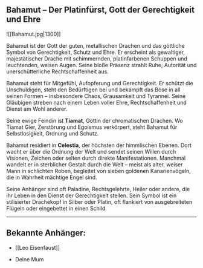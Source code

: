 ## Bahamut – Der Platinfürst, Gott der Gerechtigkeit und Ehre

 ![[Bahamut.jpg|1300]]

Bahamut ist der Gott der guten, metallischen Drachen und das göttliche Symbol von Gerechtigkeit, Schutz und Ehre. Er erscheint als gewaltiger, majestätischer Drache mit schimmernden, platinfarbenen Schuppen und leuchtenden, weisen Augen. Seine bloße Präsenz strahlt Ruhe, Autorität und unerschütterliche Rechtschaffenheit aus.

Bahamut steht für Mitgefühl, Aufopferung und Gerechtigkeit. Er schützt die Unschuldigen, steht den Bedürftigen bei und bekämpft das Böse in all seinen Formen – insbesondere Chaos, Grausamkeit und Tyrannei. Seine Gläubigen streben nach einem Leben voller Ehre, Rechtschaffenheit und Dienst am Wohl anderer.

Seine ewige Feindin ist **Tiamat**, Göttin der chromatischen Drachen. Wo Tiamat Gier, Zerstörung und Egoismus verkörpert, steht Bahamut für Selbstlosigkeit, Ordnung und Schutz.

Bahamut residiert in **Celestia**, der höchsten der himmlischen Ebenen. Dort wacht er über die Ordnung der Welt und sendet seinen Willen durch Visionen, Zeichen oder selten durch direkte Manifestationen. Manchmal wandelt er in sterblicher Gestalt durch die Welt – meist als alter, weiser Mann in schlichten Roben, begleitet von sieben goldenen Kanarienvögeln, die in Wahrheit mächtige Engel sind.

Seine Anhänger sind oft Paladine, Rechtsgelehrte, Heiler oder andere, die ihr Leben in den Dienst der Gerechtigkeit stellen. Sein Symbol ist ein stilisierter Drachekopf in Silber oder Platin, oft flankiert von ausgebreiteten Flügeln oder eingebettet in einen Schild.

---

## Bekannte Anhänger:
   
- [[Leo Eisenfaust]]
    
- Deine Mum